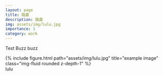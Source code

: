 ```yaml
---
layout: page
title: 路露
description: 路露
img: assets/img/lulu.jpg
importance: 1
category: work
---
```


Test Buzz buzz

<!-- Every project has a beautiful feature showcase page.
It's easy to include images in a flexible 3-column grid format.
Make your photos 1/3, 2/3, or full width.

To give your project a background in the portfolio page, just add the img tag to the front matter like so: -->

<div class="row">
    <div class="col-sm mt-3 mt-md-0">
        {% include figure.html path="assets/img/lulu.jpg" title="example image" class="img-fluid rounded z-depth-1" %}
    </div>

</div>
<div class="caption">
    lulu
</div>
